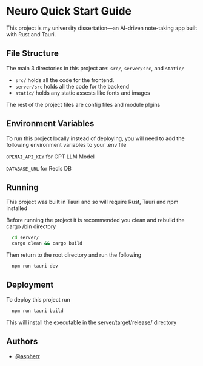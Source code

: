 
# Neuro Quick Start Guide

This project is my university dissertation—an AI-driven note-taking app built with Rust and Tauri.


## File Structure

The main 3 directories in this project are: `src/`, `server/src`, and `static/`

- `src/` holds all the code for the frontend.
- `server/src` holds all the code for the backend
- `static/` holds any static assests like fonts and images

The rest of the project files are config files and module plgins


## Environment Variables

To run this project locally instead of deploying, you will need to add the following environment variables to your .env file

`OPENAI_API_KEY` for GPT LLM Model

`DATABASE_URL` for Redis DB


## Running

This project was built in Tauri and so will require Rust, Tauri and npm installed 

Before running the project it is recommended you clean and rebuild the cargo /bin directory

```bash
  cd server/
  cargo clean && cargo build
```

Then return to the root directory and run the following
```bash
  npm run tauri dev
```

## Deployment

To deploy this project run

```bash
  npm run tauri build
```

This will install the executable in the server/target/release/ directory
## Authors

- [@aspherr](https://github.com/aspherr)

